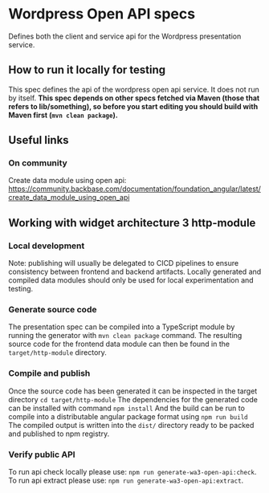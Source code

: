 # Wordpress Open API specs

Defines both the client and service api for the Wordpress presentation service.

## How to run it locally for testing
This spec defines the api of the wordpress open api service. It does not run by itself. **This spec depends on
other specs fetched via Maven (those that refers to lib/something), so before you start editing you should build with
Maven first (`mvn clean package`).**

## Useful links

### On community
Create data module using open api: https://community.backbase.com/documentation/foundation_angular/latest/create_data_module_using_open_api

## Working with widget architecture 3 http-module

### Local development
Note: publishing will usually be delegated to CICD pipelines to ensure consistency between frontend and backend artifacts.
Locally generated and compiled data modules should only be used for local experimentation and testing.

### Generate source code
The presentation spec can be compiled into a TypeScript module by running the generator with `mvn clean package` command.
The resulting source code for the frontend data module can then be found in the `target/http-module` directory.

### Compile and publish
Once the source code has been generated it can be inspected in the target directory `cd target/http-module`
The dependencies for the generated code can be installed with command `npm install`
And the build can be run to compile into a distributable angular package format using `npm run build`
The compiled output is written into the `dist/` directory ready to be packed and published to npm registry.

### Verify public API
To run api check locally please use: `npm run generate-wa3-open-api:check`.
To run api extract please use: `npm run generate-wa3-open-api:extract`.